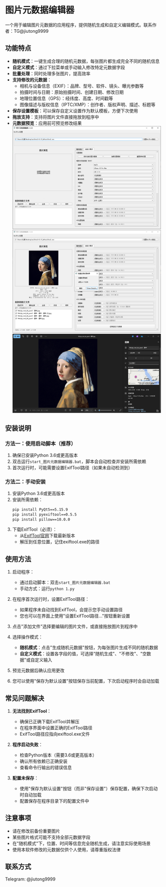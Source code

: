 # 图片元数据编辑器

一个用于编辑图片元数据的应用程序，提供随机生成和自定义编辑模式。联系作者：TG@jiutong9999

## 功能特点

- **随机模式**：一键生成合理的随机元数据，每张图片都生成完全不同的随机信息
- **自定义模式**：通过下拉菜单或手动输入修改特定元数据字段
- **批量处理**：同时处理多张图片，提高效率
- **支持修改的元数据**：
  - 相机与设备信息（EXIF）：品牌、型号、软件、镜头、曝光参数等
  - 拍摄时间与日期：原始拍摄时间、创建日期、修改日期
  - 地理位置信息（GPS）：经纬度、高度、时间戳等
  - 图像描述与版权信息（IPTC/XMP）：创作者、版权声明、描述、标题等
- **保存设置模板**：可以保存自定义设置作为默认模板，方便下次使用
- **拖放支持**：支持将图片文件直接拖放到程序中
- **元数据预览**：应用前可预览修改结果
![图片描述](1.png) ![图片描述](2.png) ![图片描述](3.png)

## 安装说明

### 方法一：使用启动脚本（推荐）
1. 确保已安装Python 3.6或更高版本
2. 双击运行`start_图片元数据编辑器.bat`，脚本会自动检查并安装所需依赖
3. 首次运行时，可能需要设置ExifTool路径（如果未自动检测到）

### 方法二：手动安装
1. 安装Python 3.6或更高版本
2. 安装所需依赖：
   ```
   pip install PyQt5==5.15.9
   pip install pyexiftool==0.5.5
   pip install pillow==10.0.0
   ```
3. 下载ExifTool（必须）：
   - 从[ExifTool官网](https://exiftool.org/)下载最新版本
   - 解压到任意位置，记住exiftool.exe的路径

## 使用方法

1. 启动程序：
   - 通过启动脚本：双击`start_图片元数据编辑器.bat`
   - 手动方式：运行`python 1.py`
   
2. 在程序首次运行时，设置ExifTool路径：
   - 如果程序未自动找到ExifTool，会提示您手动设置路径
   - 您也可以在界面上使用"设置ExifTool路径..."按钮重新设置
   
3. 点击"添加文件"选择要编辑的图片文件，或直接拖放图片到程序中
4. 选择操作模式：
   - **随机模式**：点击"生成随机元数据"按钮，为每张图片生成不同的随机数据
   - **自定义模式**：设置各字段的值，可选择"随机生成"、"不修改"、"空数据"或自定义输入
5. 预览元数据后确认应用更改
6. 您可以使用"保存为默认设置"按钮保存当前配置，下次启动程序时会自动加载

## 常见问题解决

1. **无法找到ExifTool**：
   - 确保已正确下载ExifTool并解压
   - 在程序界面中设置正确的ExifTool路径
   - ExifTool路径应指向exiftool.exe文件

2. **程序启动失败**：
   - 检查Python版本（需要3.6或更高版本）
   - 确认所有依赖已正确安装
   - 查看命令行输出的错误信息

3. **配置未保存**：
   - 使用"保存为默认设置"按钮（而非"保存设置"）保存配置，确保下次启动时自动加载
   - 配置保存在程序目录下的配置文件中

## 注意事项

- 请在修改前备份重要图片
- 某些图片格式可能不支持全部元数据字段
- 在"随机模式"下，位置、时间等信息完全随机生成，请注意实际使用场景
- 使用本软件修改的元数据仅供个人使用，请尊重版权法律

## 联系方式

Telegram: @jiutong9999 
